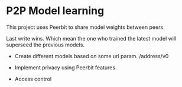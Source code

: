 # P2P Model learning


This project uses Peerbit to share model weights between peers. 

Last write wins. Which mean the one who trained the latest model will superseed the previous models.

- Create different models based on some url param. /address/v0

- Implement privacy using Peerbit features

- Access control